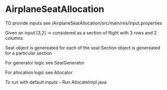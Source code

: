 # AirplaneSeatAllocation

TO provide inputs see /AirplaneSeatAllocation/src/main/res/input.properties

Given an input [3,2] -> considered as a section of flight with 3 rows and 2 columns

Seat object is genereated for each of the seat 
Section object is genereated for a particular section

For generator logic see SeatGenerator

For allocation logic see Allocator

To run with default inputs - Run AllocateImpl.java
